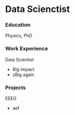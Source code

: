 # Data Scienctist

### Education
Physics, PhD

### Work Experience
Data Scientist
- Big impact
- zBig again

### Projects
EEEG
- aef
